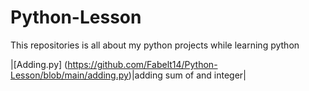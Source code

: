 # Python-Lesson
This repositories is all about my python projects while learning python




|[Adding.py] (https://github.com/Fabelt14/Python-Lesson/blob/main/adding.py)|adding sum of and integer|